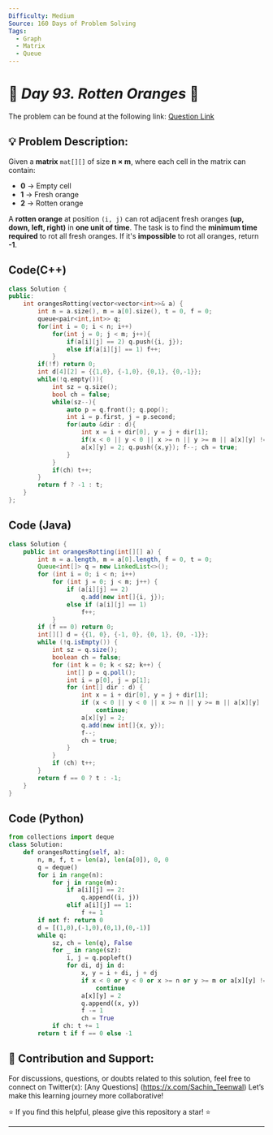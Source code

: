 ```yaml
---
Difficulty: Medium  
Source: 160 Days of Problem Solving  
Tags:
  - Graph
  - Matrix
  - Queue
---
```


# 🚀 _Day 93. Rotten Oranges_ 🧠


The problem can be found at the following link: [Question Link](https://www.geeksforgeeks.org/batch/gfg-160-problems/track/graph-gfg-160/problem/rotten-oranges2536)  

## 💡 **Problem Description:** 

Given a **matrix** `mat[][]` of size **n × m**, where each cell in the matrix can contain:
- **0** → Empty cell
- **1** → Fresh orange
- **2** → Rotten orange

A **rotten orange** at position `(i, j)` can rot adjacent fresh oranges **(up, down, left, right)** in **one unit of time**. The task is to find the **minimum time required** to rot all fresh oranges. If it's **impossible** to rot all oranges, return **-1**.


## Code(C++)
```cpp
class Solution {
public:
    int orangesRotting(vector<vector<int>>& a) {
        int n = a.size(), m = a[0].size(), t = 0, f = 0;
        queue<pair<int,int>> q;
        for(int i = 0; i < n; i++)
            for(int j = 0; j < m; j++){
                if(a[i][j] == 2) q.push({i, j});
                else if(a[i][j] == 1) f++;
            }
        if(!f) return 0;
        int d[4][2] = {{1,0}, {-1,0}, {0,1}, {0,-1}};
        while(!q.empty()){
            int sz = q.size();
            bool ch = false;
            while(sz--){
                auto p = q.front(); q.pop();
                int i = p.first, j = p.second;
                for(auto &dir : d){
                    int x = i + dir[0], y = j + dir[1];
                    if(x < 0 || y < 0 || x >= n || y >= m || a[x][y] != 1) continue;
                    a[x][y] = 2; q.push({x,y}); f--; ch = true;
                }
            }
            if(ch) t++;
        }
        return f ? -1 : t;
    }
};
```

## Code (Java)

```java
class Solution {
    public int orangesRotting(int[][] a) {
        int n = a.length, m = a[0].length, f = 0, t = 0;
        Queue<int[]> q = new LinkedList<>();
        for (int i = 0; i < n; i++)
            for (int j = 0; j < m; j++) {
                if (a[i][j] == 2)
                    q.add(new int[]{i, j});
                else if (a[i][j] == 1)
                    f++;
            }
        if (f == 0) return 0;
        int[][] d = {{1, 0}, {-1, 0}, {0, 1}, {0, -1}};
        while (!q.isEmpty()) {
            int sz = q.size();
            boolean ch = false;
            for (int k = 0; k < sz; k++) {
                int[] p = q.poll();
                int i = p[0], j = p[1];
                for (int[] dir : d) {
                    int x = i + dir[0], y = j + dir[1];
                    if (x < 0 || y < 0 || x >= n || y >= m || a[x][y] != 1)
                        continue;
                    a[x][y] = 2;
                    q.add(new int[]{x, y});
                    f--;
                    ch = true;
                }
            }
            if (ch) t++;
        }
        return f == 0 ? t : -1;
    }
}
```

## Code (Python)

```python
from collections import deque
class Solution:
    def orangesRotting(self, a):
        n, m, f, t = len(a), len(a[0]), 0, 0
        q = deque()
        for i in range(n):
            for j in range(m):
                if a[i][j] == 2:
                    q.append((i, j))
                elif a[i][j] == 1:
                    f += 1
        if not f: return 0
        d = [(1,0),(-1,0),(0,1),(0,-1)]
        while q:
            sz, ch = len(q), False
            for _ in range(sz):
                i, j = q.popleft()
                for di, dj in d:
                    x, y = i + di, j + dj
                    if x < 0 or y < 0 or x >= n or y >= m or a[x][y] != 1:
                        continue
                    a[x][y] = 2
                    q.append((x, y))
                    f -= 1
                    ch = True
            if ch: t += 1
        return t if f == 0 else -1
```



## 🎯 **Contribution and Support:**

For discussions, questions, or doubts related to this solution, feel free to connect on Twitter(x): [Any Questions] (https://x.com/Sachin_Teenwal) Let’s make this learning journey more collaborative!

⭐ If you find this helpful, please give this repository a star! ⭐

---
